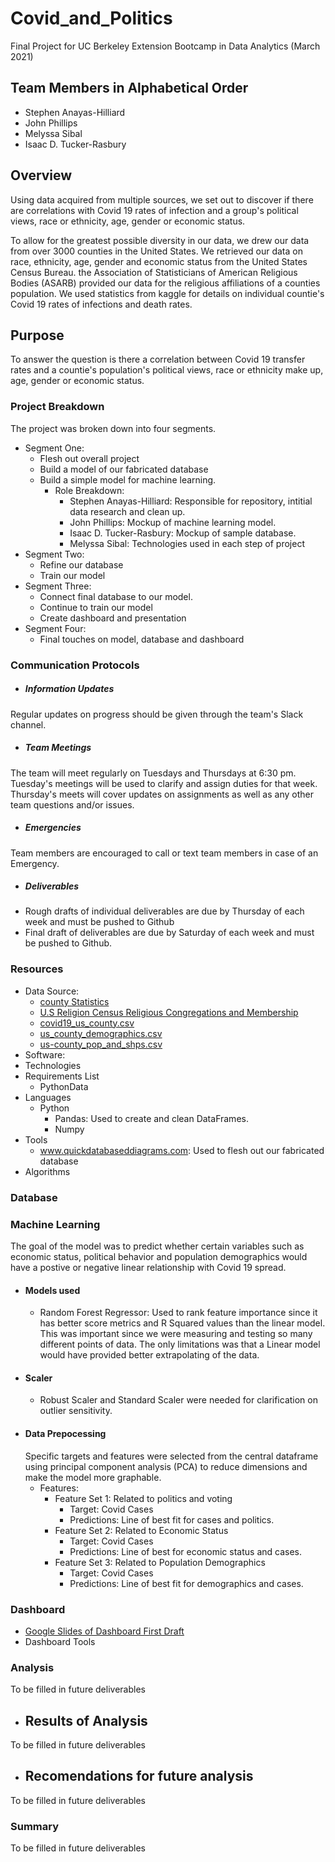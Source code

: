 # Covid_and_Politics
Final Project for UC Berkeley Extension Bootcamp in Data Analytics (March 2021)

## Team Members in Alphabetical Order
 - Stephen Anayas-Hilliard
 - John Phillips
 - Melyssa Sibal
 - Isaac D. Tucker-Rasbury

## Overview
Using data acquired from multiple sources, we set out to discover if there are correlations with Covid 19 rates of infection and a group's political views, race or ethnicity, age, gender or economic status.  

To allow for the greatest possible diversity in our data, we drew our data from over 3000 counties in the United States. We retrieved our data on race, ethnicity, age, gender and economic status from the United States Census Bureau.  the Association of Statisticians of American Religious Bodies (ASARB) provided our data for the religious affiliations of a counties population.  We used statistics from kaggle for details on individual countie's Covid 19 rates of infections and death rates. 

## Purpose
To answer the question is there a correlation between Covid 19 transfer rates and a countie's population's political views, race or ethnicity make up, age, gender or economic status. 

### Project Breakdown
The project was broken down into four segments.
 - Segment One: 
   - Flesh out overall project
   - Build a model of our fabricated database
   - Build a simple model for machine learning.
     - Role Breakdown:
       - Stephen Anayas-Hilliard:  Responsible for repository, intitial data research and clean up.
       - John Phillips: Mockup of machine learning model.
       - Isaac D. Tucker-Rasbury: Mockup of sample database.
       - Melyssa Sibal: Technologies used in each step of project
  - Segment Two:
    - Refine our database
    - Train our model
  - Segment Three:
    - Connect final database to our model.
    - Continue to train our model
    - Create dashboard and presentation
  - Segment Four:
    - Final touches on model, database and dashboard
  
### Communication Protocols
 - ##### Information Updates
 Regular updates on progress should be given through the team's Slack channel.
 - ##### Team Meetings
 The team will meet regularly on Tuesdays and Thursdays at 6:30 pm.  Tuesday's meetings will be used to clarify and assign duties for that week.  Thursday's meets will cover updates on assignments as well as any other team questions and/or issues.
 - ##### Emergencies
 Team members are encouraged to call or text team members in case of an Emergency.
 - ##### Deliverables
  - Rough drafts of individual deliverables are due by Thursday of each week and must be pushed to Github   
  - Final draft of deliverables are due by Saturday of each week and must be pushed to Github. 

### Resources
 - Data Source: 
   - [county Statistics](https://github.com/stephenanayashilliard/Covid_and_Politics/blob/main/Data/county_statistics.csv)
   - [U.S Religion Census Religious Congregations and Membership](https://github.com/stephenanayashilliard/Covid_and_Politics/blob/main/Data/U.S.%20Religion%20Census%20Religious%20Congregations%20and%20Membership%20Study%2C%202010%20(County%20File).csv)
   - [covid19_us_county.csv](https://github.com/stephenanayashilliard/Covid_and_Politics/blob/main/Data/covid19_us_county.csv)
   - [us_county_demographics.csv](https://github.com/stephenanayashilliard/Covid_and_Politics/blob/main/Data/us_county_demographics.csv)
   - [us-county_pop_and_shps.csv](https://github.com/stephenanayashilliard/Covid_and_Politics/blob/main/Data/us_county_pop_and_shps.csv)
- Software:
- Technologies
- Requirements List
  - PythonData 
- Languages
  - Python
    - Pandas: Used to create and clean DataFrames.
    - Numpy 
- Tools
  - www.quickdatabaseddiagrams.com:  Used to flesh out our fabricated database
- Algorithms

### Database

### Machine Learning
   The goal of the model was to predict whether certain variables such as economic status, political behavior and population demographics would have a postive or negative linear relationship with Covid 19 spread.
   - #### Models used
     - Random Forest Regressor:  Used to rank feature importance since it has better score metrics and R Squared values than the linear model. This was important since we              were measuring and testing so many different points of data.  The only limitations was that a Linear model would have provided better extrapolating of the data.
   - #### Scaler
     - Robust Scaler and Standard Scaler were needed for clarification on outlier sensitivity.
   - #### Data Prepocessing
     Specific targets and features were selected from the central dataframe using principal component analysis (PCA) to reduce dimensions and make the model more graphable.
     - Features:
       - Feature Set 1: Related to politics and voting
         - Target: Covid Cases
         - Predictions: Line of best fit for cases and politics.
       - Feature Set 2: Related to Economic Status
         - Target: Covid Cases
         - Predictions: Line of best for economic status and cases.
       - Feature Set 3:  Related to Population Demographics
         - Target: Covid Cases
         - Predictions:  Line of best fit for demographics and cases.  

### Dashboard
 - [Google Slides of Dashboard  First Draft](https://docs.google.com/presentation/d/1pdmZe6_bEvOAb7rD1yRc64DmFuYZrB4FGuGW2Jl7vnw/edit?usp=sharing)
 - Dashboard Tools
   

### Analysis
To be filled in future deliverables 

 - ## Results of Analysis
To be filled in future deliverables

 - ## Recomendations for future analysis
To be filled in future deliverables

### Summary
To be filled in future deliverables
